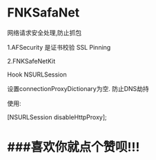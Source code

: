 # FNKSafaNet

网络请求安全处理,防止抓包

1.AFSecurity 是证书校验 SSL Pinning


2.FNKSafeNetKit

Hook NSURLSession 

设置connectionProxyDictionary为空.
防止DNS劫持

使用:

[NSURLSession disableHttpProxy];

# ###喜欢你就点个赞呗!!!



